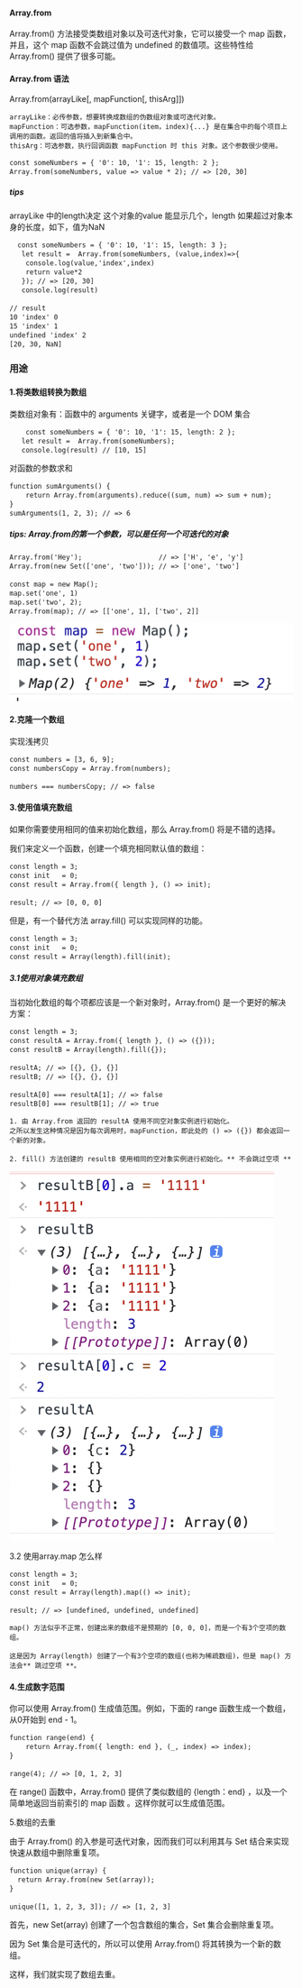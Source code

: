 #### Array.from

Array.from() 方法接受类数组对象以及可迭代对象，它可以接受一个 map 函数，并且，这个 map 函数不会跳过值为 undefined 的数值项。这些特性给 Array.from() 提供了很多可能。

#### Array.from 语法

Array.from(arrayLike[, mapFunction[, thisArg]])
```
arrayLike：必传参数，想要转换成数组的伪数组对象或可迭代对象。
mapFunction：可选参数，mapFunction(item，index){...} 是在集合中的每个项目上调用的函数。返回的值将插入到新集合中。
thisArg：可选参数，执行回调函数 mapFunction 时 this 对象。这个参数很少使用。
```

```
const someNumbers = { '0': 10, '1': 15, length: 2 };
Array.from(someNumbers, value => value * 2); // => [20, 30]
```

##### tips

arrayLike 中的length决定 这个对象的value 能显示几个，length 如果超过对象本身的长度，如下，值为NaN

```
  const someNumbers = { '0': 10, '1': 15, length: 3 };
   let result =  Array.from(someNumbers, (value,index)=>{
    console.log(value,'index',index)
    return value*2
   }); // => [20, 30]
   console.log(result)

// result 
10 'index' 0
15 'index' 1
undefined 'index' 2
[20, 30, NaN]

```

### 用途

#### 1.将类数组转换为数组

类数组对象有：函数中的 arguments 关键字，或者是一个 DOM 集合

```
    const someNumbers = { '0': 10, '1': 15, length: 2 };
   let result =  Array.from(someNumbers);
   console.log(result) // [10, 15]
```

对函数的参数求和

```
function sumArguments() {
    return Array.from(arguments).reduce((sum, num) => sum + num);
}
sumArguments(1, 2, 3); // => 6

```

##### tips: Array.from的第一个参数，可以是任何一个可迭代的对象


```
Array.from('Hey');                   // => ['H', 'e', 'y']
Array.from(new Set(['one', 'two'])); // => ['one', 'two']

const map = new Map();
map.set('one', 1)
map.set('two', 2);
Array.from(map); // => [['one', 1], ['two', 2]]
```

<img src="../imgs/map.png" />

#### 2.克隆一个数组
实现浅拷贝

```
const numbers = [3, 6, 9];
const numbersCopy = Array.from(numbers);

numbers === numbersCopy; // => false
```

#### 3.使用值填充数组

如果你需要使用相同的值来初始化数组，那么 Array.from() 将是不错的选择。

我们来定义一个函数，创建一个填充相同默认值的数组：
```
const length = 3;
const init   = 0;
const result = Array.from({ length }, () => init);

result; // => [0, 0, 0]
```


但是，有一个替代方法 array.fill() 可以实现同样的功能。
```
const length = 3;
const init   = 0;
const result = Array(length).fill(init);

```
##### 3.1使用对象填充数组

当初始化数组的每个项都应该是一个新对象时，Array.from() 是一个更好的解决方案：

```
const length = 3;
const resultA = Array.from({ length }, () => ({}));
const resultB = Array(length).fill({});

resultA; // => [{}, {}, {}]
resultB; // => [{}, {}, {}]

resultA[0] === resultA[1]; // => false
resultB[0] === resultB[1]; // => true
```
```
1. 由 Array.from 返回的 resultA 使用不同空对象实例进行初始化。
之所以发生这种情况是因为每次调用时，mapFunction，即此处的 () => ({}) 都会返回一个新的对象。

2. fill() 方法创建的 resultB 使用相同的空对象实例进行初始化。** 不会跳过空项 **
```
<img src="../imgs/ArrayfromObj.png" />

3.2 使用array.map 怎么样

```
const length = 3;
const init   = 0;
const result = Array(length).map(() => init);

result; // => [undefined, undefined, undefined]
```
    map() 方法似乎不正常，创建出来的数组不是预期的 [0, 0, 0]，而是一个有3个空项的数组。

    这是因为 Array(length) 创建了一个有3个空项的数组(也称为稀疏数组)，但是 map() 方法会** 跳过空项 **。

#### 4.生成数字范围

你可以使用 Array.from() 生成值范围。例如，下面的 range 函数生成一个数组，从0开始到 end - 1。
```
function range(end) {
    return Array.from({ length: end }, (_, index) => index);
}

range(4); // => [0, 1, 2, 3]
```
在 range() 函数中，Array.from() 提供了类似数组的 {length：end} ，以及一个简单地返回当前索引的 map 函数 。这样你就可以生成值范围。

5.数组的去重

由于 Array.from() 的入参是可迭代对象，因而我们可以利用其与 Set 结合来实现快速从数组中删除重复项。
```
function unique(array) {
  return Array.from(new Set(array));
}

unique([1, 1, 2, 3, 3]); // => [1, 2, 3]

```

首先，new Set(array) 创建了一个包含数组的集合，Set 集合会删除重复项。

因为 Set 集合是可迭代的，所以可以使用 Array.from() 将其转换为一个新的数组。

这样，我们就实现了数组去重。




